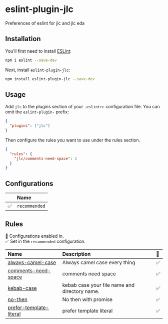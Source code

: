 # eslint-plugin-jlc

Preferences of eslint for jlc and jlc eda

## Installation

You'll first need to install [ESLint](https://eslint.org/):

```sh
npm i eslint --save-dev
```

Next, install `eslint-plugin-jlc`:

```sh
npm install eslint-plugin-jlc --save-dev
```

## Usage

Add `jlc` to the plugins section of your `.eslintrc` configuration file. You can omit the `eslint-plugin-` prefix:

```json
{
  "plugins": ["jlc"]
}
```

Then configure the rules you want to use under the rules section.

```json
{
  "rules": {
    "jlc/comments-need-space": 2
  }
}
```

## Configurations

<!-- begin auto-generated configs list -->

|    | Name          |
| :- | :------------ |
| ✅  | `recommended` |

<!-- end auto-generated configs list -->

## Rules

<!-- begin auto-generated rules list -->

💼 Configurations enabled in.\
✅ Set in the `recommended` configuration.

| Name                                                             | Description                                   | 💼 |
| :--------------------------------------------------------------- | :-------------------------------------------- | :- |
| [always-camel-case](docs/rules/always-camel-case.md)             | Always camel case every thing                 | ✅  |
| [comments-need-space](docs/rules/comments-need-space.md)         | comments need space                           | ✅  |
| [kebab-case](docs/rules/kebab-case.md)                           | kebab case your file name and directory name. | ✅  |
| [no-then](docs/rules/no-then.md)                                 | No then with promise                          | ✅  |
| [prefer-template-literal](docs/rules/prefer-template-literal.md) | prefer template literal                       | ✅  |

<!-- end auto-generated rules list -->

